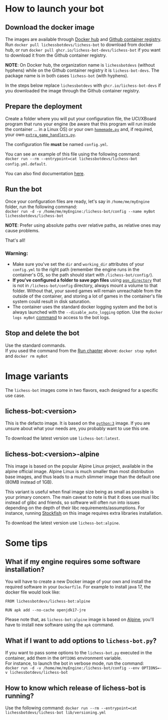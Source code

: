 # How to launch your bot
## Download the docker image
The images are available through [Docker hub](https://hub.docker.com/r/lichessbotdevs/lichess-bot) and [Github container registry](https://github.com/lichess-bot-devs/lichess-bot/pkgs/container/lichess-bot).
Run `docker pull lichessbotdevs/lichess-bot` to download from docker hub, or run `docker pull ghcr.io/lichess-bot-devs/lichess-bot` if you want to download it from the Github container registry.

**NOTE**: On Docker hub, the organization name is `lichessbotdevs` (without hyphens) while on the Github container registry it is `lichess-bot-devs`. The package name is in both cases `lichess-bot` (with hyphens).

In the steps below replace `lichessbotdevs` with `ghcr.io/lichess-bot-devs` if you downloaded the image through the Github container registry.

## Prepare the deployment
Create a folder where you will put your configuration file, the UCI/XBoard program that runs your engine (be aware that this program will run inside the container ... in a Linux OS) or your own [`homemade.py`](https://github.com/lichess-bot-devs/lichess-bot/wiki/Create-a-homemade-engine) and, if required, your own [`extra_game_handlers.py`](https://github.com/lichess-bot-devs/lichess-bot/wiki/Extra-customizations).

The configuration file **must** be named `config.yml`.

You can see an example of this file using the following command:  
```docker run --rm --entrypoint=cat lichessbotdevs/lichess-bot config.yml.default```.

You can also find documentation [here](https://github.com/lichess-bot-devs/lichess-bot/wiki/Configure-lichess-bot).

## Run the bot

Once your configuration files are ready, let's say in `/home/me/myEngine` folder, run the following command:  
```docker run -d -v /home/me/myEngine:/lichess-bot/config --name myBot lichessbotdevs/lichess-bot```

**NOTE**: Prefer using absolute paths over relative paths, as relative ones may cause problems.

That's all!

### Warning:
- Make sure you've set the `dir` and `working_dir` attributes of your `config.yml` to the right path (remember the engine runs in the container's OS, so the path should start with `/lichess-bot/config/`).
- **If you've configured a folder to save pgn files** using [`pgn_directory`](https://github.com/lichess-bot-devs/lichess-bot/wiki/Configure-lichess-bot#other-options) that is not in `/lichess-bot/config` directory, always mount a volume to that folder. Without that, your saved games will remain unreachable from the outside of the container, and storing a lot of games in the container's file system could result in disk saturation.
- The container uses the standard docker logging system and the bot is always launched with the `--disable_auto_logging` option.
  Use the `docker logs myBot` [command](https://docs.docker.com/reference/cli/docker/container/logs/) to access to the bot logs.

## Stop and delete the bot
Use the standard commands.  
If you used the command from the [Run chapter](#run-the-bot) above: ```docker stop myBot``` and ```docker rm myBot```

# Image variants

The `lichess-bot` images come in two flavors, each designed for a specific use case.  

## lichess-bot:\<version\>
This is the defacto image. It is based on the [`python:3`](https://hub.docker.com/_/python) image.
If you are unsure about what your needs are, you probably want to use this one.

To download the latest version use `lichess-bot:latest`.

## lichess-bot:\<version\>-alpine
This image is based on the popular Alpine Linux project, available in the alpine official image. Alpine Linux is much smaller than most distribution base images, and thus leads to a much slimmer image than the default one (80MB instead of 1GB).

This variant is useful when final image size being as small as possible is your primary concern. The main caveat to note is that it does use musl libc instead of glibc and friends, so software will often run into issues depending on the depth of their libc requirements/assumptions. For instance, running [Stockfish](https://stockfishchess.org/) on this image requires extra libraries installation.

To download the latest version use `lichess-bot:alpine`.

# Some tips

## What if my engine requires some software installation?
You will have to create a new Docker image of your own and install the required software in your `Dockerfile`.
For example to install java 17, the docker file would look like:  
```
FROM lichessbotdevs/lichess-bot:alpine

RUN apk add --no-cache openjdk17-jre
```
Please note that, as `lichess-bot:alpine` image is based on [Alpine](https://www.alpinelinux.org/), you'll have to install new software using the ```apk``` command.

## What if I want to add options to ```lichess-bot.py```?

If you want to pass some options to the ```lichess-bot.py``` executed in the container, add them in the ```OPTIONS``` environment variable.  
For instance, to launch the bot in verbose mode, run the command:  
```docker run -d -v /home/me/myEngine:/lichess-bot/config --env OPTIONS=-v lichessbotdevs/lichess-bot```

## How to know which release of lichess-bot is running?
Use the following command: ```docker run --rm --entrypoint=cat lichessbotdevs/lichess-bot lib/versioning.yml```
